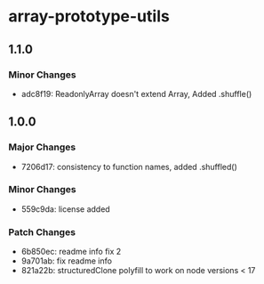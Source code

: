 # array-prototype-utils

## 1.1.0

### Minor Changes

- adc8f19: ReadonlyArray doesn't extend Array, Added .shuffle()

## 1.0.0

### Major Changes

- 7206d17: consistency to function names, added .shuffled()

### Minor Changes

- 559c9da: license added

### Patch Changes

- 6b850ec: readme info fix 2
- 9a701ab: fix readme info
- 821a22b: structuredClone polyfill to work on node versions < 17
